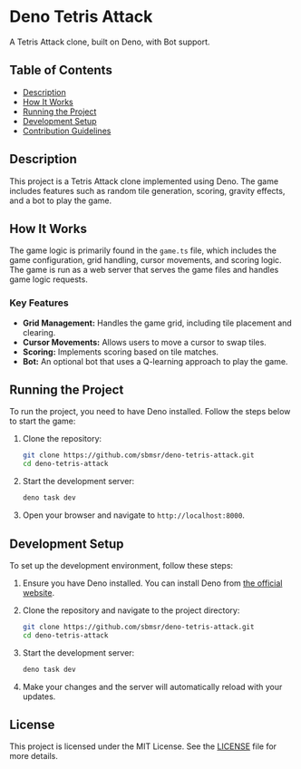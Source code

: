 # Deno Tetris Attack

A Tetris Attack clone, built on Deno, with Bot support.

## Table of Contents
- [Description](#description)
- [How It Works](#how-it-works)
- [Running the Project](#running-the-project)
- [Development Setup](#development-setup)
- [Contribution Guidelines](#contribution-guidelines)

## Description
This project is a Tetris Attack clone implemented using Deno. The game includes features such as random tile generation, scoring, gravity effects, and a bot to play the game.

## How It Works
The game logic is primarily found in the `game.ts` file, which includes the game configuration, grid handling, cursor movements, and scoring logic. The game is run as a web server that serves the game files and handles game logic requests.

### Key Features
- **Grid Management:** Handles the game grid, including tile placement and clearing.
- **Cursor Movements:** Allows users to move a cursor to swap tiles.
- **Scoring:** Implements scoring based on tile matches.
- **Bot:** An optional bot that uses a Q-learning approach to play the game.

## Running the Project
To run the project, you need to have Deno installed. Follow the steps below to start the game:

1. Clone the repository:
   ```bash
   git clone https://github.com/sbmsr/deno-tetris-attack.git
   cd deno-tetris-attack
   ```

2. Start the development server:
   ```bash
   deno task dev
   ```

3. Open your browser and navigate to `http://localhost:8000`.

## Development Setup
To set up the development environment, follow these steps:

1. Ensure you have Deno installed. You can install Deno from [the official website](https://deno.land/).

2. Clone the repository and navigate to the project directory:
   ```bash
   git clone https://github.com/sbmsr/deno-tetris-attack.git
   cd deno-tetris-attack
   ```

3. Start the development server:
   ```bash
   deno task dev
   ```

4. Make your changes and the server will automatically reload with your updates.

## License
This project is licensed under the MIT License. See the [LICENSE](LICENSE) file for more details.
